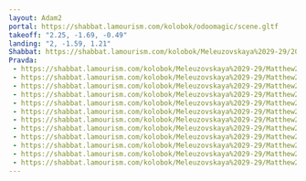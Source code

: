 ```yaml
---
layout: Adam2
portal: https://shabbat.lamourism.com/kolobok/odoomagic/scene.gltf
takeoff: "2.25, -1.69, -0.49"
landing: "2, -1.59, 1.21"
Shabbat: https://shabbat.lamourism.com/kolobok/Meleuzovskaya%2029-29/20%D0%B4%D0%B5%D0%BA%D0%B0%D0%B1%D1%80%D1%8F.mp4
Pravda:
 - https://shabbat.lamourism.com/kolobok/Meleuzovskaya%2029-29/Matthew21:12-13.jpg
 - https://shabbat.lamourism.com/kolobok/Meleuzovskaya%2029-29/Matthew21:12-13.jpg
 - https://shabbat.lamourism.com/kolobok/Meleuzovskaya%2029-29/Matthew21:12-13.jpg
 - https://shabbat.lamourism.com/kolobok/Meleuzovskaya%2029-29/Matthew21:12-13.jpg
 - https://shabbat.lamourism.com/kolobok/Meleuzovskaya%2029-29/Matthew21:12-13.jpg
 - https://shabbat.lamourism.com/kolobok/Meleuzovskaya%2029-29/Matthew21:12-13.jpg
 - https://shabbat.lamourism.com/kolobok/Meleuzovskaya%2029-29/Matthew21:12-13.jpg
 - https://shabbat.lamourism.com/kolobok/Meleuzovskaya%2029-29/Matthew21:12-13.jpg
 - https://shabbat.lamourism.com/kolobok/Meleuzovskaya%2029-29/Matthew21:12-13.jpg
 - https://shabbat.lamourism.com/kolobok/Meleuzovskaya%2029-29/Matthew21:12-13.jpg
 - https://shabbat.lamourism.com/kolobok/Meleuzovskaya%2029-29/Matthew21:12-13.jpg
 - https://shabbat.lamourism.com/kolobok/Meleuzovskaya%2029-29/Matthew21:12-13.jpg
---
```

